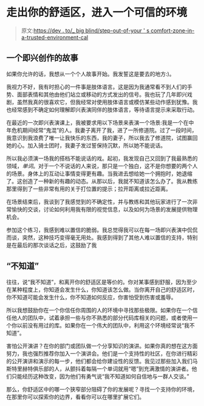 # 走出你的舒适区，进入一个可信的环境

> 原文:[https://dev . to/_ big blind/step-out-of-your ' s comfort-zone-in-a-trusted-environment-cal](https://dev.to/_bigblind/step-outside-your-comfort-zone-in-a-trusted-environment-cal)

## [](#an-improvised-story)一个即兴创作的故事

如果你允许的话，我想从一个个人故事开始。我发誓这是要去的地方:)。

我视力不好，我有时担心的一件事是肢体语言。这是因为我通常看不到人们的手势、面部表情和其他由他们站立或移动的方式发出的信号。我也玩了几年即兴戏剧，虽然我真的很喜欢它，但我经常对使用肢体语言或模仿某些动作感到犹豫。我也经常感到不确定如何理解即兴表演同伴的肢体语言，等待语言提示来采取行动。

在最近的一次即兴表演课上，我被要求用以下场景来表演一个场景:我是一个在中年危机期间经常“鬼混”的人。我妻子离开了我，进了一所修道院。过了一段时间，我意识到我浪费了唯一让我快乐的东西，我的妻子，所以我去了修道院，试图赢回她的心。加入骑士团时，我妻子发过誓保持沉默，所以她不能说话。

所以我必须演一场我的搭档不能说话的戏。起初，我发现自己又回到了我最熟悉的领域，*单词*。对于一个不说话的人来说，那只是一个独白，这不是你想要的两个人的场景。身体上的互动让事情变得更有趣。当我进去想给她一个拥抱时，她退缩了。这创造了一种新的有趣的动态。从那以后，我就不知道该怎么办了。我从教练那里得到了一些非常有用的关于打位置的提示；拉开距离或拉近距离。

在场景结束后，我谈到了我感觉到的不确定性，并与教练和其他玩家进行了一次非常愉快的交谈，讨论如何利用我有限的视觉信息，以及如何为场景的发展提供物理机会。

参加这个练习，我感到难以置信的脆弱。我总觉得我可以在每一场即兴表演中侃侃而谈，突然，这种技巧变得毫无用处。我感到得到了其他人难以置信的支持，特别是在最后的那次谈话之后，这鼓励了我

## [](#i-dont-know)“不知道”

往往，说“我不知道”，和离开你的舒适区是等价的。你对某事感到舒服，因为至少在某种程度上，你知道会发生什么，你知道该怎么做。当你离开自己的舒适区时，你不知道可能会发生什么，你不知道如何反应，你害怕受到伤害或羞辱。

所以我想鼓励你在一个你信任你周围的人的环境中寻找那些极限。如果你在一个信任他人的团队中，试着承担一些与你不熟悉的部分代码库相关的问题，或者使用一个你以前没有用过的库。如果你在一个伟大的团队中，利用这个环境经常说“我不知道”。

害怕公开演讲？在你的部门或团队做一个分享知识的演讲。如果你真的想在这方面努力，我也强烈推荐你加入一个演讲会。他们是一个支持性的社区，在你进行精彩的公开演讲和演示的每一步，他们都会给你建设性的反馈。我见过那些加入我们马斯特里赫特俱乐部的人，从颤抖着每隔一个单词就用“嗯”到充满激情的演讲者。他们只能经历这种改变，因为他们有勇气说“我不知道如何自信地与一群人交谈。”

那么，你舒适区中的哪一个狭窄部分阻碍了你的发展呢？寻找一个支持你的环境，在那里你可以探索你的边界，看看你可以在哪里扩展它们。